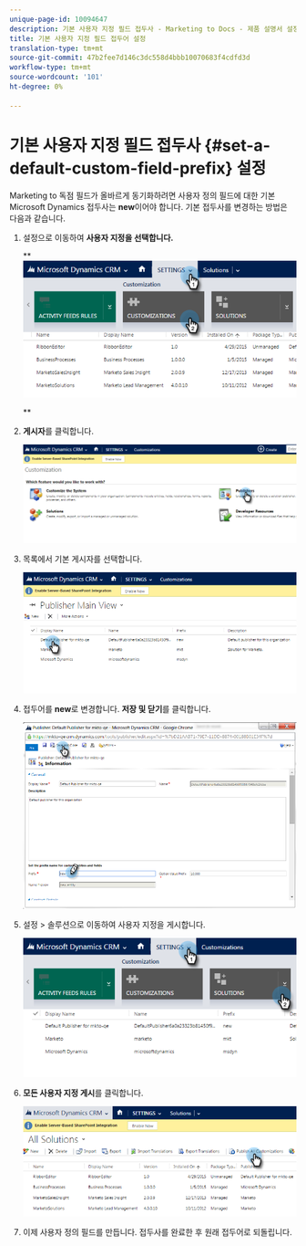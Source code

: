 ```yaml
---
unique-page-id: 10094647
description: 기본 사용자 지정 필드 접두사 - Marketing to Docs - 제품 설명서 설정
title: 기본 사용자 지정 필드 접두어 설정
translation-type: tm+mt
source-git-commit: 47b2fee7d146c3dc558d4bbb10070683f4cdfd3d
workflow-type: tm+mt
source-wordcount: '101'
ht-degree: 0%

---
```



# 기본 사용자 지정 필드 접두사 {#set-a-default-custom-field-prefix} 설정

Marketing to 독점 필드가 올바르게 동기화하려면 사용자 정의 필드에 대한 기본 Microsoft Dynamics 접두사는 **new**&#x200B;이어야 합니다. 기본 접두사를 변경하는 방법은 다음과 같습니다.

1. 설정으로 이동하여 **사용자 지정을 선택합니다.**

   ** ![](assets/image2015-10-9-11-3a18-3a8.png)

   **

1. **게시자**&#x200B;를 클릭합니다.

   ![](assets/image2015-10-9-11-3a19-3a39.png)

1. 목록에서 기본 게시자를 선택합니다.

   ![](assets/image2015-10-9-11-3a2-3a45.png)

1. 접두어를 **new**&#x200B;로 변경합니다. **저장 및 닫기**&#x200B;를 클릭합니다.

   ![](assets/image2015-10-9-11-3a9-3a17.png)

1. 설정 > 솔루션으로 이동하여 사용자 지정을 게시합니다.

   ![](assets/image2015-10-9-11-3a12-3a43.png)

1. **모든 사용자 지정 게시**&#x200B;를 클릭합니다.

   ![](assets/image2015-10-9-11-3a14-3a42.png)

1. 이제 사용자 정의 필드를 만듭니다. 접두사를 완료한 후 원래 접두어로 되돌립니다.

